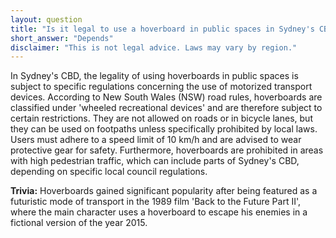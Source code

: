 ```yaml
---
layout: question
title: "Is it legal to use a hoverboard in public spaces in Sydney's CBD?"
short_answer: "Depends"
disclaimer: "This is not legal advice. Laws may vary by region."
---
```


In Sydney's CBD, the legality of using hoverboards in public spaces is subject to specific regulations concerning the use of motorized transport devices. According to New South Wales (NSW) road rules, hoverboards are classified under 'wheeled recreational devices' and are therefore subject to certain restrictions. They are not allowed on roads or in bicycle lanes, but they can be used on footpaths unless specifically prohibited by local laws. Users must adhere to a speed limit of 10 km/h and are advised to wear protective gear for safety. Furthermore, hoverboards are prohibited in areas with high pedestrian traffic, which can include parts of Sydney's CBD, depending on specific local council regulations.

**Trivia:** Hoverboards gained significant popularity after being featured as a futuristic mode of transport in the 1989 film 'Back to the Future Part II', where the main character uses a hoverboard to escape his enemies in a fictional version of the year 2015.
